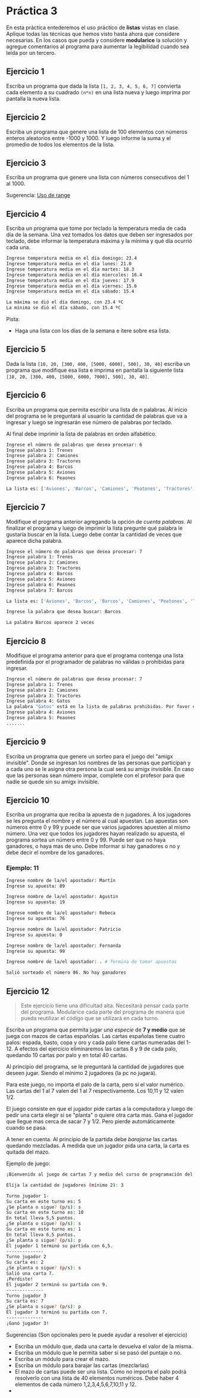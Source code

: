 # Práctica 3

En esta práctica entederemos el uso práctico de __listas__ vistas en clase. Aplique todas las técnicas que hemos visto hasta ahora que considere necesarias. En los casos que pueda y considere __modularice__ la solución y agregue comentarios al programa para aumentar la legibilidad cuando sea leída por un tercero.


## Ejercicio 1

Escriba un programa que dada la lista `[1, 2, 3, 4, 5, 6, 7]` convierta cada elemento a su cuadrado `(n*n)` en una lista nueva y luego imprima por pantalla la nueva lista.

## Ejercicio 2

Escriba un programa que genere una lista de 100 elementos con números enteros aleatorios entre -1000 y 1000. Y luego informe la suma y el promedio de todos los elementos de la lista.

## Ejercicio 3

Escriba un programa que genere una lista con números consecutivos del 1 al 1000.

Sugerencia: [Uso de range]("https://www.programiz.com/python-programming/methods/built-in/range")

## Ejercicio 4

Escriba un programa que tome por teclado la temperatura media de cada día de la semana. Una vez tomados los datos que deben ser ingresados por teclado, debe informar la temperatura máxima y la mínima y qué día ocurrió cada una.

```bash
Ingrese temperatura media en el día domingo: 23.4
Ingrese temperatura media en el día lunes: 21.0
Ingrese temperatura media en el día martes: 18.3
Ingrese temperatura media en el día miercoles: 16.4
Ingrese temperatura media en el día jueves: 17.9
Ingrese temperatura media en el día viernes: 15.6
Ingrese temperatura media en el día sábado: 15.4

La máxima se dió el día domingo, con 23.4 ºC
La mínima se dió el día sábado, con 15.4 ºC
```

Pista:
- Haga una lista con los días de la semana e itere sobre esa lista.


## Ejercicio 5

Dada la lista `[10, 20, [300, 400, [5000, 6000], 500], 30, 40]` escriba un programa que modifique esa lista e imprima en pantalla la siguiente lista `[10, 20, [300, 400, [5000, 6000, 7000], 500], 30, 40]`.


## Ejercicio 6

Escriba un programa que permita escribir una lista de n palabras. Al inicio del programa se le preguntará al usuario la cantidad de palabras que va a ingresar y luego se ingresarán ese número de palabras por teclado.

Al final debe imprimir la lista de palabras en orden alfabético.

```bash
Ingrese el número de palabras que desea procesar: 6
Ingrese palabra 1: Trenes
Ingrese palabra 2: Camiones
Ingrese palabra 3: Tractores
Ingrese palabra 4: Barcos
Ingrese palabra 5: Aviones
Ingrese palabra 6: Peaones

La lista es: ['Aviones', 'Barcos', 'Camiones', 'Peatones', 'Tractores', 'Trenes']

```

## Ejercicio 7

Modifique el programa anterior agregando la opción de _cuenta palabras_. Al finalizar el programa y luego de imprimir la lista pregunte qué palabra le gustaría buscar en la lista. Luego debe contar la cantidad de veces que aparece dicha palabra.

```bash
Ingrese el número de palabras que desea procesar: 7
Ingrese palabra 1: Trenes
Ingrese palabra 2: Camiones
Ingrese palabra 3: Tractores
Ingrese palabra 4: Barcos
Ingrese palabra 5: Aviones
Ingrese palabra 6: Peaones
Ingrese palabra 7: Barcos

La lista es: ['Aviones', 'Barcos', 'Barcos', 'Camiones', 'Peatones', 'Tractores', 'Trenes']

Ingrese la palabra que desea buscar: Barcos

La palabra Barcos aparece 2 veces

```

## Ejercicio 8

Modifique el programa anterior para que el programa contenga una lista predefinida por el programador de palabras no válidas o prohibidas para ingresar.

```bash
Ingrese el número de palabras que desea procesar: 7
Ingrese palabra 1: Trenes
Ingrese palabra 2: Camiones
Ingrese palabra 3: Tractores
Ingrese palabra 4: Gatos
La palabra "Gatos" está en la lista de palabras prohibidas. Por favor elija otra.
Ingrese palabra 4: Aviones
Ingrese palabra 5: Peaones
.......

```

## Ejercicio 9

Escriba un programa que genere un sorteo para el juego del "amigx invisible". Donde se ingresan los nombres de las personas que participan y a cada uno se le asigna otra persona la cual será su amigx invisible. En caso que las personas sean número impar, complete con el profesor para que nadie se quede sin su amigx invisible.




## Ejercicio 10

Escriba un programa que reciba la apuesta de n jugadores. A los jugadores se les pregunta el nombre y el número al cual apuestan. Las apuestas son números entre 0 y 99 y puede ser que varios jugadores apuesten al mismo número. Una vez que todos los jugadores hayan realizado su apuesta, el programa sortea un número entre 0 y 99. Puede ser que no haya ganadores, o haya mas de uno. Debe informar si hay ganadores o no y debe decir el nombre de los ganadores.

### Ejemplo: 11

```bash
Ingrese nombre de la/el apostador: Martín
Ingrese su apuesta: 89

Ingrese nombre de la/el apostador: Agustin
Ingrese su apuesta: 19

Ingrese nombre de la/el apostador: Rebeca
Ingrese su apuesta: 76

Ingrese nombre de la/el apostador: Patricio
Ingrese su apuesta: 0

Ingrese nombre de la/el apostador: Fernanda
Ingrese su apuesta: 99

Ingrese nombre de la/el apostador: . # Termina de tomar apuestas

Salió sorteado el número 86. No hay ganadores

```

## Ejercicio 12

>Este ejercicio tiene una dificultad alta. Necesitará pensar cada parte del programa. Modularice cada parte del programa de manera que pueda reutilizar el código que se utilizará en cada turno.

Escriba un programa que permita jugar _una especie_ de __7 y medio__ que se juega con mazos de cartas españolas. Las cartas españolas tiene cuatro palos: espada, basto, copa y oro y cada palo tiene cartas numeradas del 1-12. A efectos del ejercicio eliminaremos las cartas 8 y 9 de cada palo, quedando 10 cartas por palo y en total 40 cartas.

Al principio del programa, se le preguntará la cantidad de jugadores que deseen jugar. Siendo el mínimo 2 jugadores (la pc no jugará).

Para este juego, no importa el palo de la carta, pero sí el valor numérico. Las cartas del 1 al 7 valen del 1 al 7 respectivamente. Los 10,11 y 12 valen 1/2.

El juego consiste en que el jugador pide cartas a la computadora y luego de pedir una carta elegir si se "planta" o quiere otra carta mas. Gana el jugador que llegue mas cerca de sacar 7 y 1/2. Pero pierde automáticamente cuando se pasa.

A tener en cuenta. Al principio de la partida debe _barajarse_ las cartas quedando mezcladas. A medida que un jugador pida una carta, la carta es quitada del mazo.

Ejemplo de juego:

```bash
¡Bienvenidx al juego de cartas 7 y medio del curso de programación del CFP!

Elija la cantidad de jugadores (mínimo 2): 3

Turno jugador 1-
Su carta en este turno es: 5
¿Se planta o sigue? (p/s): s
Su carta en este turno es: 10
En total lleva 5,5 puntos.
¿Se planta o sigue? (p/s): s
Su carta en este turno es: 1
En total lleva 6,5 puntos.
¿Se planta o sigue? (p/s): p
El jugador 1 terminó su partida con 6,5.
--------------
Turno jugador 2
Su carta es: 2
¿Se planta o sigue? (p/s): s
Salió una carta 7.
¡Perdiste!
El jugador 2 terminó su partida con 9.
--------------
Turno jugador 3
Su carta es: 7
¿Se planta o sigue? (p/s): p
El jugador 3 terminó su partida con 7.
--------------
¡Ganó jugador 3!
```

Sugerencias (Son opcionales pero le puede ayudar a resolver el ejercicio)
- Escriba un módulo que, dada una carta le devuelva el valor de la misma.
- Escriba un módulo que le permita saber si se pasó del puntaje o no.
- Escriba un módulo para crear el mazo.
- Escriba un módulo para barajar las cartas (mezclarlas)
- El mazo de cartas puede ser una lista. Como no importa el palo podrá resolverlo con una lista de 40 elementos numéricos. Debe haber 4 elementos de cada número 1,2,3,4,5,6,7,10,11 y 12.
- 




